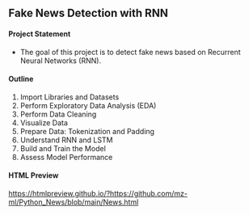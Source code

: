 ## Fake News Detection with RNN

#### Project Statement 

- The goal of this project is to detect fake news based on Recurrent Neural Networks (RNN).
 
#### Outline

1. Import Libraries and Datasets
2. Perform Exploratory Data Analysis (EDA)
3. Perform Data Cleaning
4. Visualize Data
5. Prepare Data: Tokenization and Padding
6. Understand RNN and LSTM
7. Build and Train the Model
8. Assess Model Performance

#### HTML Preview

https://htmlpreview.github.io/?https://github.com/mz-ml/Python_News/blob/main/News.html
